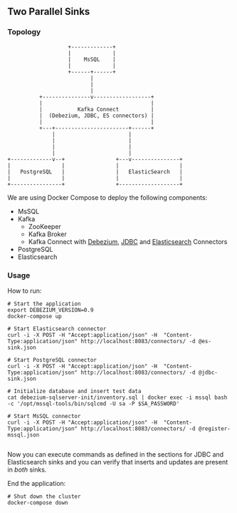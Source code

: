 ## Two Parallel Sinks

### Topology

```
                   +-------------+
                   |             |
                   |    MsSQL    |
                   |             |
                   +------+------+
                          |
                          |
                          |
          +---------------v------------------+
          |                                  |
          |           Kafka Connect          |
          |  (Debezium, JDBC, ES connectors) |
          |                                  |
          +---+-----------------------+------+
              |                       |
              |                       |
              |                       |
              |                       |
+-------------v--+                +---v---------------+
|                |                |                   |
|   PostgreSQL   |                |   ElasticSearch   |
|                |                |                   |
+----------------+                +-------------------+

```
We are using Docker Compose to deploy the following components:

* MsSQL
* Kafka
  * ZooKeeper
  * Kafka Broker
  * Kafka Connect with [Debezium](http://debezium.io/), [JDBC](https://github.com/confluentinc/kafka-connect-jdbc) and  [Elasticsearch](https://github.com/confluentinc/kafka-connect-elasticsearch) Connectors
* PostgreSQL
* Elasticsearch

### Usage

How to run:

```shell
# Start the application
export DEBEZIUM_VERSION=0.9
docker-compose up

# Start Elasticsearch connector
curl -i -X POST -H "Accept:application/json" -H  "Content-Type:application/json" http://localhost:8083/connectors/ -d @es-sink.json

# Start PostgreSQL connector
curl -i -X POST -H "Accept:application/json" -H  "Content-Type:application/json" http://localhost:8083/connectors/ -d @jdbc-sink.json

# Initialize database and insert test data
cat debezium-sqlserver-init/inventory.sql | docker exec -i mssql bash -c '/opt/mssql-tools/bin/sqlcmd -U sa -P $SA_PASSWORD'

# Start MsSQL connector
curl -i -X POST -H "Accept:application/json" -H  "Content-Type:application/json" http://localhost:8083/connectors/ -d @register-mssql.json


```





Now you can execute commands as defined in the sections for JDBC and Elasticsearch sinks and you can verify that inserts and updates are present in *both* sinks.

End the application:

```shell
# Shut down the cluster
docker-compose down
```
